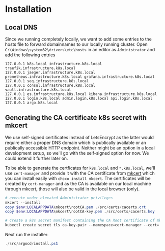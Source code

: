 # Installation

## Local DNS

Since we running completely locally, we want to add some entries to the hosts file to forward domainnames to our locally running cluster.
Open `C:\Windows\system32\drivers\etc\hosts` in an editor as `Administrator` and add the following entries

```text
127.0.0.1 k8s.local infrastructure.k8s.local traefik.infrastructure.k8s.local
127.0.0.1 jaeger.infrastructure.k8s.local prometheus.infrastructure.k8s.local grafana.infrastructure.k8s.local
127.0.0.1 seq.infrastructure.k8s.local
127.0.0.1 consul.infrastructure.k8s.local vault.infrastructure.k8s.local
127.0.0.1 es.infrastructure.k8s.local kibana.infrastructure.k8s.local
127.0.0.1 login.k8s.local admin.login.k8s.local api.login.k8s.local
127.0.0.1 argo.k8s.local
```

## Generating the CA certificate k8s secret with mkcert

We use self-signed certificates instead of LetsEncrypt as the latter would require either a proper DNS domain which is publically available or an publically accessible HTTP endpoint. Neither might be an option in a local development setup, so we'll go with the self-signed option for now. We could extend it further later on.

To be able to generate the certficates for `k8s.local` and `*.k8s.local`, we'll use `cert-manager` and provide it with the CA certificate from [mkcert](https://github.com/FiloSottile/mkcert) which you can install easily with `choco install mkcert`. The certificates will be created by `cert-manager` and as the CA is available on our local machine through mkcert, those will also be valid in the local browser (only).

```powershell
# execute under elevated Administrator privileges
mkcert --install
copy $env:LOCALAPPDATA\mkcert\rootCA.pem ./src/certs/cacerts.crt
copy $env:LOCALAPPDATA\mkcert\rootCA-key.pem ./src/certs/cacerts.key

# Create a k8s secret manifest containing the CA Root certificate of mkcert
kubectl create secret tls ca-key-pair --namespace=cert-manager --cert=./src/certs/cacerts.crt --key=./src/certs/cacerts.key  --dry-run=client -o yaml > ./src/argocd/base/cert-manager/crds/cacerts.yaml
```

Next run the installer:

```powershell
./src/argocd/install.ps1
```
